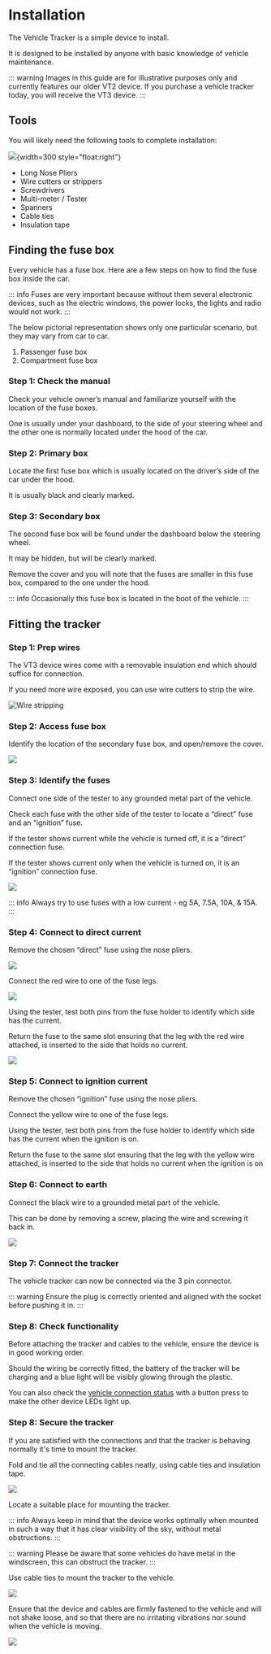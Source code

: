 # Installation

The Vehicle Tracker is a simple device to install.

It is designed to be installed by anyone with basic knowledge of vehicle maintenance.

::: warning
Images in this guide are for illustrative purposes only and currently features our older VT2 device.
If you purchase a vehicle tracker today, you will receive the VT3 device.
:::

## Tools

You will likely need the following tools to complete installation:

![](https://upload.r2.lb.chasm.cloud/2025/10/imgur/rKFNxsu.png){width=300 style="float:right"}

 - Long Nose Pliers
 - Wire cutters or strippers
 - Screwdrivers
 - Multi-meter / Tester
 - Spanners
 - Cable ties
 - Insulation tape

## Finding the fuse box

Every vehicle has a fuse box. Here are a few steps on how to find the fuse box inside the car.

::: info
Fuses are very important because without them several electronic devices, such as the electric windows, the power locks, the lights and radio would not work.
:::

The below pictorial representation shows only one particular scenario, but they may vary from car to car.

<!-- TODO factor this out into a component -->
<v-row>
    <v-col>
        <v-img
            src='https://upload.r2.lb.chasm.cloud/2025/10/imgur/xvugmzY.png'
            alt='Example diagram of fusebox locations'
            max-width="250px"
        />
    </v-col>
    <v-col>
        <ol>
            <li>Passenger fuse box</li>
            <li>Compartment fuse box</li>
        </ol>
    </v-col>
</v-row>

### Step 1: Check the manual

Check your vehicle owner’s manual and familiarize yourself with the location of the fuse boxes.

One is usually under your dashboard, to the side of your steering wheel and the other one is normally located under the hood of the car.

### Step 2: Primary box

Locate the first fuse box which is usually located on the driver’s side of the car under the hood.

It is usually black and clearly marked.

### Step 3: Secondary box

The second fuse box will be found under the dashboard below the steering wheel.

It may be hidden, but will be clearly marked.

Remove the cover and you will note that the fuses are smaller in this fuse box, compared to the one under the hood.

::: info
Occasionally this fuse box is located in the boot of the vehicle.
:::

## Fitting the tracker

### Step 1: Prep wires

The VT3 device wires come with a removable insulation end which should suffice for connection.

If you need more wire exposed, you can use wire cutters to strip the wire.

![Wire stripping](https://upload.r2.lb.chasm.cloud/2025/10/imgur/F2ROuT5.png)

### Step 2: Access fuse box

Identify the location of the secondary fuse box, and open/remove the cover.

![](https://upload.wikimedia.org/wikipedia/commons/thumb/7/7a/Car_fuse_box_Layout.jpg/640px-Car_fuse_box_Layout.jpg)

### Step 3: Identify the fuses

Connect one side of the tester to any grounded metal part of the vehicle.

Check each fuse with the other side of the tester to locate a “direct” fuse and an “ignition” fuse.

If the tester shows current while the vehicle is turned off, it is a “direct” connection fuse.

If the tester shows current only when the vehicle is turned on, it is an “ignition” connection fuse.

![](https://upload.r2.lb.chasm.cloud/2025/10/imgur/D3d4c4K.png)

::: info
Always try to use fuses with a low current - eg 5A, 7.5A, 10A, & 15A.
:::

### Step 4: Connect to direct current

Remove the chosen “direct” fuse using the nose pliers.

![](https://upload.r2.lb.chasm.cloud/2025/10/imgur/xubSP5V.png)

Connect the red wire to one of the fuse legs.

![](https://upload.r2.lb.chasm.cloud/2025/10/imgur/iafp2W9.png)

Using the tester, test both pins from the fuse holder to identify which side has the current.

Return the fuse to the same slot ensuring that the leg with the red wire attached, is inserted to the side that holds no current.

![](https://upload.r2.lb.chasm.cloud/2025/10/imgur/jFVRuv3.png)

### Step 5: Connect to ignition current

Remove the chosen “ignition” fuse using the nose pliers.

Connect the yellow wire to one of the fuse legs.

Using the tester, test both pins from the fuse holder to identify which side has the current when the ignition is on.

Return the fuse to the same slot ensuring that the leg with the yellow wire attached, is inserted to the side that holds no current when the ignition is on

### Step 6: Connect to earth

Connect the black wire to a grounded metal part of the vehicle.

This can be done by removing a screw, placing the wire and screwing it back in.

![](https://upload.r2.lb.chasm.cloud/2025/10/imgur/qSuXSXQ.png)

### Step 7: Connect the tracker

The vehicle tracker can now be connected via the 3 pin connector.

::: warning
Ensure the plug is correctly oriented and aligned with the socket before pushing it in.
:::

<!-- ![](https://upload.r2.lb.chasm.cloud/2025/10/imgur/c7zaNPd.png) TODO update image of cable connection for VT3 -->


### Step 8: Check functionality

Before attaching the tracker and cables to the vehicle, ensure the device is in good working order.

Should the wiring be correctly fitted, the battery of the tracker will be charging and a blue light will be visibly glowing through the plastic.

You can also check the [vehicle connection status](/devices/vehicle/#vehicle-connection-status) with a button press to make the other device LEDs light up.

### Step 8: Secure the tracker

If you are satisfied with the connections and that the tracker is behaving normally it's time to mount the tracker.

Fold and tie all the connecting cables neatly, using cable ties and insulation tape.

![](https://upload.r2.lb.chasm.cloud/2025/10/imgur/SaDkRZw.png)

Locate a suitable place for mounting the tracker.

::: info
Always keep in mind that the device works optimally when mounted in such a way that it has clear visibility of the sky, without metal obstructions.
:::

::: warning
Please be aware that some vehicles do have metal in the windscreen, this can obstruct the tracker.
:::

Use cable ties to mount the tracker to the vehicle.

![](https://upload.r2.lb.chasm.cloud/2025/10/imgur/Kp9WmiA.png)

Ensure that the device and cables are firmly fastened to the vehicle and will not shake loose, and so that there are no irritating vibrations nor sound when the vehicle is moving.

![](https://upload.r2.lb.chasm.cloud/2025/10/imgur/qhWL4qk.png)
